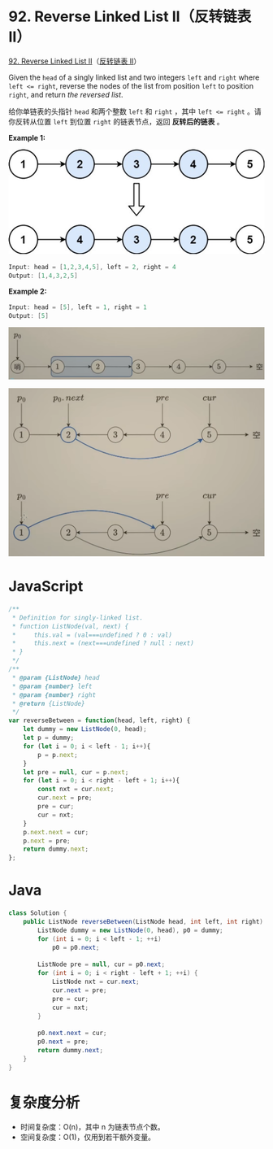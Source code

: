 # 92. Reverse Linked List II（反转链表 II）

[92. Reverse Linked List II](https://leetcode.com/problems/reverse-linked-list-ii/)（[反转链表 II](https://leetcode.cn/problems/reverse-linked-list-ii/)）

Given the `head`​ of a singly linked list and two integers `left`​ and `right`​ where `left <= right`​, reverse the nodes of the list from position `left`​ to position `right`​, and return *the reversed list*.

给你单链表的头指针 `head`​ 和两个整数 `left`​ 和 `right`​ ，其中 `left <= right`​ 。请你反转从位置 `left`​ 到位置 `right`​ 的链表节点，返回 **反转后的链表** 。

**Example 1:**

​![image](assets/image-20240702190353-alywopv.png)​

```java
Input: head = [1,2,3,4,5], left = 2, right = 4
Output: [1,4,3,2,5]
```

**Example 2:**

```java
Input: head = [5], left = 1, right = 1
Output: [5]
```

​![image](assets/image-20240705164407-gvy187h.png)​

​![image](assets/image-20240705163023-v49ri6x.png)​

# JavaScript

```javascript
/**
 * Definition for singly-linked list.
 * function ListNode(val, next) {
 *     this.val = (val===undefined ? 0 : val)
 *     this.next = (next===undefined ? null : next)
 * }
 */
/**
 * @param {ListNode} head
 * @param {number} left
 * @param {number} right
 * @return {ListNode}
 */
var reverseBetween = function(head, left, right) {
    let dummy = new ListNode(0, head);
    let p = dummy;
    for (let i = 0; i < left - 1; i++){
        p = p.next;
    }
    let pre = null, cur = p.next;
    for (let i = 0; i < right - left + 1; i++){
        const nxt = cur.next;
        cur.next = pre;
        pre = cur;
        cur = nxt;
    }
    p.next.next = cur;
    p.next = pre;
    return dummy.next;
};
```

# Java

```java
class Solution {
    public ListNode reverseBetween(ListNode head, int left, int right) {
        ListNode dummy = new ListNode(0, head), p0 = dummy;
        for (int i = 0; i < left - 1; ++i)
            p0 = p0.next;

        ListNode pre = null, cur = p0.next;
        for (int i = 0; i < right - left + 1; ++i) {
            ListNode nxt = cur.next;
            cur.next = pre;
            pre = cur;
            cur = nxt;
        }

        p0.next.next = cur;
        p0.next = pre;
        return dummy.next;
    }
}

```

# 复杂度分析

* 时间复杂度：O(n)，其中 n 为链表节点个数。
* 空间复杂度：O(1)，仅用到若干额外变量。
